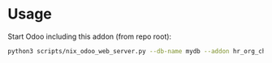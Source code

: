 # Usage

Start Odoo including this addon (from repo root):

```bash
python3 scripts/nix_odoo_web_server.py --db-name mydb --addon hr_org_chart_overview
```
